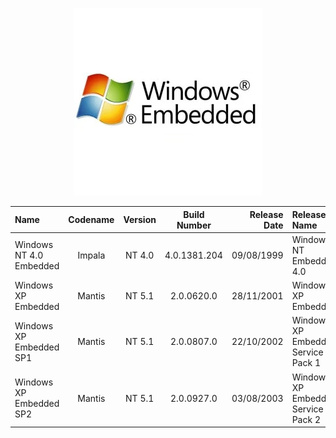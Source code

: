 <p align="center">
  <img src="https://github.com/InstallingEverything/MicrosoftBuildNumbers/blob/main/Images/Windows/Embedded.png" />
</p>

| Name                                                   | Codename          | Version | Build Number      | Release Date | Release Name                                             |
| :----------------------------------------------------- | :---------------: | :-----: | :---------------: | -----------: | :------------------------------------------------------- |
| Windows NT 4.0 Embedded                                | Impala            | NT 4.0  |4.0.1381.204       |  09/08/1999  | Windows NT Embedded 4.0                                  |
| Windows XP Embedded                                    | Mantis            | NT 5.1  |     2.0.0620.0    |  28/11/2001  | Windows XP Embedded                                      |
| Windows XP Embedded SP1                                | Mantis            | NT 5.1  |     2.0.0807.0    |  22/10/2002  | Windows XP Embedded Service Pack 1                       |
| Windows XP Embedded SP2                                | Mantis            | NT 5.1  |     2.0.0927.0    |  03/08/2003  | Windows XP Embedded Service Pack 2                       |
